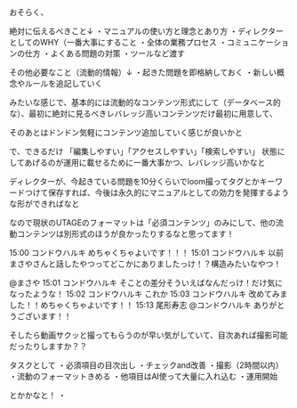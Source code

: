 おそらく、

絶対に伝えるべきこと↓
・マニュアルの使い方と理念とあり方
・ディレクターとしてのWHY（一番大事にすること
・全体の業務プロセス
・コミュニケーションの仕方
・よくある問題の対策
・ツールなど渡す

その他必要なこと（流動的情報）↓
・起きた問題を即格納しておく
・新しい概念やルールを追記していく

みたいな感じで、基本的には流動的なコンテンツ形式にして（データベース的な）、最初に絶対に見るべきレバレッジ高いコンテンツだけ最初に用意して、

そのあとはドンドン気軽にコンテンツ追加していく感じが良いかと

で、できるだけ
「編集しやすい」「アクセスしやすい」「検索しやすい」
状態にしてあげるのが運用に載せるために一番大事かつ、レバレッジ高いかなと

ディレクターが、今起きている問題を10分くらいでloom撮ってタグとかキーワードつけて保存すれば、今後は永久的にマニュアルとしての効力を発揮するような形ができればなと

なので現状のUTAGEのフォーマットは「必須コンテンツ」のみにして、他の流動コンテンツは別形式のほうが良かったりするなと思ってます！

15:00 コンドウハルキ めちゃくちゃよいです！！！
15:01 コンドウハルキ 以前まさやさんと話したやつってどこかにありましたっけ！？構造みたいなやつ！

@まさや 
15:01 コンドウハルキ そことの差分そういえばなんだっけ！だけ気になったような！
15:02 コンドウハルキ これか
15:03 コンドウハルキ 改めてみました！！めちゃくちゃよいです！！
15:13 尾形寿志 @コンドウハルキ 
ありがとうございます！！

そしたら動画サクッと撮ってもらうのが早い気がしていて、目次あれば撮影可能だったりしますか？？

タスクとして
・必須項目の目次出し
・チェックand改善
・撮影（2時間以内）
・流動のフォーマットきめる
・他項目はAI使って大量に入れ込む
・運用開始

とかかなと！
・